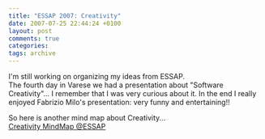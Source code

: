 ```yaml
---
title: "ESSAP 2007: Creativity"
date: 2007-07-25 22:44:24 +0100
layout: post
comments: true
categories:
tags: archive
---
```


I'm still working on organizing my ideas from ESSAP.  
The fourth day in Varese we had a presentation about "Software Creativity"... I remember that I was very curious about it. In the end I really enjoyed Fabrizio Milo's presentation: very funny and entertaining!!

So here is another mind map about Creativity...  
[Creativity MindMap @ESSAP](/assets/content/mindmaps/Creativity.mm)  
